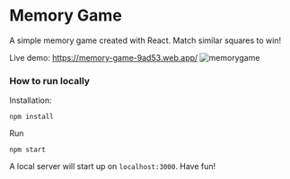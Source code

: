 # Memory Game
A simple memory game created with React. Match similar squares to win!

Live demo: https://memory-game-9ad53.web.app/
![memorygame](https://user-images.githubusercontent.com/52731744/163497395-5efcfbc8-d5e2-4b84-b0b6-1d27cf31abe7.gif)


### How to run locally
Installation:
```
npm install
```
Run
```
npm start
```

A local server will start up on `localhost:3000`. Have fun!
